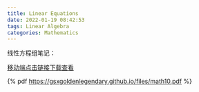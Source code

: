 ```yaml
---
title: Linear Equations
date: 2022-01-19 08:42:53
tags: Linear Algebra 
categories: Mathematics 
---
```


线性方程组笔记：

<!--more-->

[移动端点击链接下载查看](https://gsxgoldenlegendary.github.io/files/math10.pdf)

{% pdf https://gsxgoldenlegendary.github.io/files/math10.pdf %}


